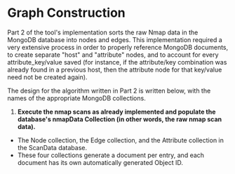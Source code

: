 # Graph Construction

Part 2 of the tool's implementation sorts the raw Nmap data in the MongoDB database into nodes and edges. This implementation required a very extensive process in order to properly reference MongoDB documents, to create separate "host" and "attribute" nodes, and to account for every attribute_key/value saved (for instance, if the attribute/key combination was already found in a previous host, then the attribute node for that key/value need not be created again).

The design for the algorithm written in Part 2 is written below, with the names of the appropriate MongoDB collections.

1. **Execute the nmap scans as already implemented and populate the database's nmapData Collection (in other words, the raw nmap scan data).**
  - The Node collection, the Edge collection, and the Attribute collection in the ScanData database. 
  - These four collections generate a document per entry, and each document has its own automatically generated Object ID.
